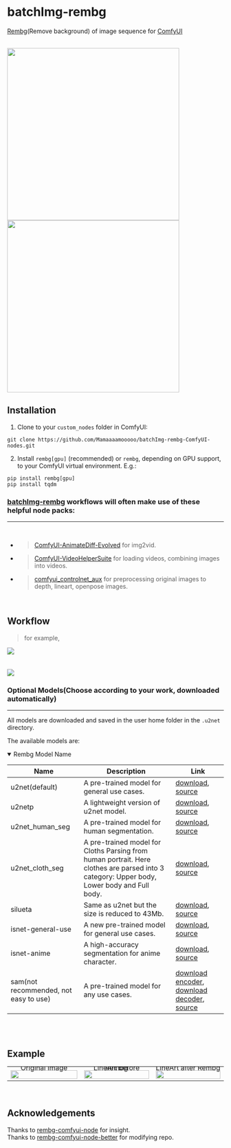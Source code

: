 # batchImg-rembg 
[Rembg](https://github.com/danielgatis/rembg)(Remove background) of image sequence for [ComfyUI](https://github.com/comfyanonymous/ComfyUI)
</br></br>

<img src = 'https://github.com/Mamaaaamooooo/batchImg-rembg-ComfyUI-nodes/assets/135937372/d3e05963-b047-4900-aa58-10f1e1b0980c' width="400" height="400"></img>
<img src = 'https://github.com/Mamaaaamooooo/batchImg-rembg-ComfyUI-nodes/assets/135937372/bef5f8b4-3976-4c59-848f-7e77df6bd5a3' width="400" height="400"></img>


## Installation 

1. Clone to your `custom_nodes` folder in ComfyUI:

```
git clone https://github.com/Mamaaaamooooo/batchImg-rembg-ComfyUI-nodes.git
```

2. Install `rembg[gpu]` (recommended) or `rembg`, depending on GPU support, to your ComfyUI virtual environment. E.g.:

```
pip install rembg[gpu]
pip install tqdm
```


### [batchImg-rembg](https://github.com/Mamaaaamooooo/batchImg-rembg-ComfyUI-nodes) workflows will often make use of these helpful node packs:
---
</br>

- > [ComfyUI-AnimateDiff-Evolved](https://github.com/Kosinkadink/ComfyUI-AnimateDiff-Evolved) for img2vid.
- > [ComfyUI-VideoHelperSuite](https://github.com/Kosinkadink/ComfyUI-VideoHelperSuite) for loading videos, combining images into videos.
- > [comfyui_controlnet_aux](https://github.com/Fannovel16/comfy_controlnet_preprocessors) for preprocessing original images to depth, lineart, openpose images. 
</br>
    
## Workflow 
> for example,
<img src= 'https://github.com/Mamaaaamooooo/batchImg-rembg-ComfyUI-nodes/assets/135937372/a516f83b-f149-45be-9dba-31c35c719f3b'>

</br>
</br>
</br>
<img src = 'https://github.com/Mamaaaamooooo/batchImg-rembg-ComfyUI-nodes/assets/135937372/17966afa-0b8a-4774-95d0-2c57b3846694'>


### Optional Models(Choose according to your work, downloaded automatically)
---

All models are downloaded and saved in the user home folder in the `.u2net` directory.

The available models are:

<details open>
<summary>Rembg Model Name </summary>

  | Name            | Description                                                                  | Link |
  |--------|-------------------------------------------------------------------------------------|------------------------------------|
  | u2net(default) | A pre-trained model for general use cases.                                          | [download](https://github.com/danielgatis/rembg/releases/download/v0.0.0/u2net.onnx), [source](https://github.com/xuebinqin/U-2-Net) |
  | u2netp | A lightweight version of u2net model.   | [download](https://github.com/danielgatis/rembg/releases/download/v0.0.0/u2netp.onnx), [source](https://github.com/xuebinqin/U-2-Net)        |
  | u2net_human_seg |  A pre-trained model for human segmentation.   | [download](https://github.com/danielgatis/rembg/releases/download/v0.0.0/u2net_human_seg.onnx), [source](https://github.com/xuebinqin/U-2-Net)        |
  | u2net_cloth_seg | A pre-trained model for Cloths Parsing from human portrait. Here clothes are parsed into 3 category: Upper body, Lower body and Full body.   | [download](https://github.com/danielgatis/rembg/releases/download/v0.0.0/u2net_cloth_seg.onnx), [source](https://github.com/levindabhi/cloth-segmentation)        |
  | silueta | Same as u2net but the size is reduced to 43Mb.   | [download](https://github.com/danielgatis/rembg/releases/download/v0.0.0/silueta.onnx), [source](https://github.com/xuebinqin/U-2-Net/issues/295)        |
  | isnet-general-use | A new pre-trained model for general use cases. |[download](https://github.com/danielgatis/rembg/releases/download/v0.0.0/isnet-general-use.onnx), [source](https://github.com/xuebinqin/DIS)        |
  | isnet-anime | A high-accuracy segmentation for anime character.   | [download](https://github.com/danielgatis/rembg/releases/download/v0.0.0/isnet-anime.onnx), [source](https://github.com/SkyTNT/anime-segmentation)        |
  | sam(not recommended, not easy to use) | A pre-trained model for any use cases. | [download encoder](https://github.com/danielgatis/rembg/releases/download/v0.0.0/vit_b-encoder-quant.onnx), [download decoder](https://github.com/danielgatis/rembg/releases/download/v0.0.0/vit_b-decoder-quant.onnx), [source](https://github.com/facebookresearch/segment-anything)        |
</details>

</br>
</br>

## Example 
<table class="center">
    <tr style="line-height: 0">
    <td width=34% style="border: none; text-align: center">Original Image</td>
    <td width=33% style="border: none; text-align: center">LineArt before Rembg</td>
    <td width=33% style="border: none; text-align: center">LineArt after Rembg</td>
    </tr>
    <tr>
    <td width=34% style="border: none"><img src="https://github.com/Mamaaaamooooo/batchImg-rembg-ComfyUI-nodes/assets/135937372/ef065506-e844-4b92-a282-d20198267f8e" style="width:100%"></td>
    <td width=33% style="border: none"><img src="https://github.com/Mamaaaamooooo/batchImg-rembg-ComfyUI-nodes/assets/135937372/e4440bec-d6dd-4726-8200-c38facbd1130" style="width:100%"></td>
    <td width=33% style="border: none"><img src="https://github.com/Mamaaaamooooo/batchImg-rembg-ComfyUI-nodes/assets/135937372/0d828694-1440-464b-9c68-7f646b73886f" style="width:100%"></td>
    </tr>
</table>

</br>

## Acknowledgements

Thanks to [rembg-comfyui-node](https://github.com/Jcd1230/rembg-comfyui-node) for insight.</br>
Thanks to [rembg-comfyui-node-better](https://github.com/Loewen-Hob/rembg-comfyui-node-better/tree/main) for modifying repo.
